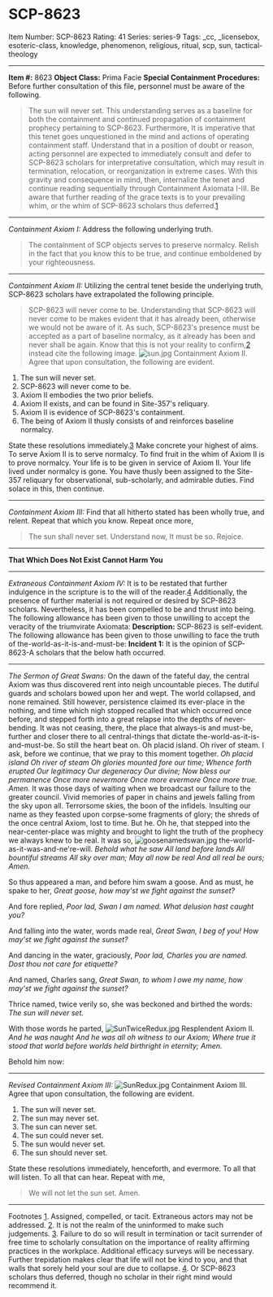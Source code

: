 # SCP-8623
Item Number: SCP-8623
Rating: 41
Series: series-9
Tags: _cc, _licensebox, esoteric-class, knowledge, phenomenon, religious, ritual, scp, sun, tactical-theology

---

**Item #:** 8623
**Object Class:** Prima Facie
**Special Containment Procedures:** Before further consultation of this file, personnel must be aware of the following.
> The sun will never set.
This understanding serves as a baseline for both the containment and continued propagation of containment prophecy pertaining to SCP-8623. Furthermore, It is imperative that this tenet goes unquestioned in the mind and actions of operating containment staff. Understand that in a position of doubt or reason, acting personnel are expected to immediately consult and defer to SCP-8623 scholars for interpretative consultation, which may result in termination, relocation, or reorganization in extreme cases.
With this gravity and consequence in mind, then, internalize the tenet and continue reading sequentially through Containment Axiomata I-III. Be aware that further reading of the grace texts is to your prevailing whim, or the whim of SCP-8623 scholars thus deferred.[1](javascript:;)
* * *
_Containment Axiom I:_
Address the following underlying truth.
> The containment of SCP objects serves to preserve normalcy.
Relish in the fact that you know this to be true, and continue emboldened by your righteousness.
* * *
_Containment Axiom II:_
Utilizing the central tenet beside the underlying truth, SCP-8623 scholars have extrapolated the following principle.
> SCP-8623 will never come to be.
Understanding that SCP-8623 will never come to be makes evident that it has already been, otherwise we would not be aware of it. As such, SCP-8623's presence must be accepted as a part of baseline normalcy, as it already has been and never shall be again. Know that this is not your reality to confirm,[2](javascript:;) instead cite the following image.
![sun.jpg](https://scp-wiki.wdfiles.com/local--files/scp-8623/sun.jpg)
Containment Axiom II.
Agree that upon consultation, the following are evident.
  1. The sun will never set.
  2. SCP-8623 will never come to be.
  3. Axiom II embodies the two prior beliefs.
  4. Axiom II exists, and can be found in Site-357's reliquary.
  5. Axiom II is evidence of SCP-8623's containment.
  6. The being of Axiom II thusly consists of and reinforces baseline normalcy.

State these resolutions immediately.[3](javascript:;)
Make concrete your highest of aims. To serve Axiom II is to serve normalcy. To find fruit in the whim of Axiom II is to prove normalcy. Your life is to be given in service of Axiom II. Your life lived under normalcy is gone.
You have thusly been assigned to the Site-357 reliquary for observational, sub-scholarly, and admirable duties. Find solace in this, then continue.
* * *
_Containment Axiom III:_
Find that all hitherto stated has been wholly true, and relent.
Repeat that which you know.
Repeat once more,
> The sun shall never set.
Understand now,
> It must be so.
Rejoice.
* * *
**That Which Does Not Exist Cannot Harm You**
* * *
_Extraneous Containment Axiom IV:_
It is to be restated that further indulgence in the scripture is to the will of the reader.[4](javascript:;) Additionally, the presence of further material is not required or desired by SCP-8623 scholars. Nevertheless, it has been compelled to be and thrust into being.
The following allowance has been given to those unwilling to accept the veracity of the triumvirate Axiomata:
**Description:** SCP-8623 is self-evident.
The following allowance has been given to those unwilling to face the truth of the-world-as-it-is-and-must-be:
**Incident 1:** It is the opinion of SCP-8623-A scholars that the below hath occurred.
* * *
_The Sermon of Great Swans:_
On the dawn of the fateful day, the central Axiom was thus discovered rent into neigh uncountable pieces. The dutiful guards and scholars bowed upon her and wept. The world collapsed, and none remained.
Still however, persistence claimed its ever-place in the nothing, and time which nigh stopped recalled that which occurred once before, and stepped forth into a great relapse into the depths of never-bending.
It was not ceasing, there, the place that always-is and must-be, further and closer there to all central-things that dictate the-world-as-it-is-and-must-be. So still the heart beat on.
Oh placid island.
Oh river of steam.
I ask, before we continue, that we pray to this moment together.
_Oh placid island_
_Oh river of steam_
_Oh glories mounted fore our time;_
_Whence forth erupted_
_Our legitimacy_
_Our degeneracy_
_Our divine;_
_Now bless our permanence_
_Once more nevermore_
_Once more evermore_
_Once more true._
_Amen._
It was those days of waiting when we broadcast our failure to the greater council. Vivid memories of paper in chains and jewels falling from the sky upon all. Terrorsome skies, the boon of the infidels. Insulting our name as they feasted upon corpse-some fragments of glory; the shreds of the once central Axiom, lost to time.
But he.
Oh he, that stepped into the near-center-place was mighty and brought to light the truth of the prophecy we always knew to be real.
It was so,
![goosenamedswan.jpg](https://scp-wiki.wdfiles.com/local--files/scp-8623/goosenamedswan.jpg)
the-world-as-it-was-and-ne're-will.
_Behold what he saw_
_All land before lands_
_All bountiful streams_
_All sky over man;_
_May all now be real_
_And all real be ours;_
_Amen._
  
So thus appeared a man, and before him swam a goose. 
And as must, he spake to her,
_Great goose, how may'st we fight against the sunset?_
  
And fore replied, 
_Poor lad, Swan I am named. What delusion hast caught you?_
  
And falling into the water, words made real, 
_Great Swan, I beg of you! How may'st we fight against the sunset?_
  
And dancing in the water, graciously, 
_Poor lad, Charles you are named. Dost thou not care for etiquette?_
  
And named, Charles sang, 
_Great Swan, to whom I owe my name, how may'st we fight against the sunset?_
  
Thrice named, twice verily so, she was beckoned and birthed the words: 
_The sun will never set._
  
With those words he parted, 
![SunTwiceRedux.jpg](https://scp-wiki.wdfiles.com/local--files/scp-8623/SunTwiceRedux.jpg)
Resplendent Axiom II.
_And he was naught_
_And he was all_
_oh witness to our Axiom;_
_Where true it stood_
_that world before worlds_
_held birthright in eternity;_
_Amen._
  
Behold him now: 
* * *
_Revised Containment Axiom III:_
![SunRedux.jpg](https://scp-wiki.wdfiles.com/local--files/scp-8623/SunRedux.jpg)
Containment Axiom III.
Agree that upon consultation, the following are evident.
  1. The sun will never set.
  2. The sun may never set.
  3. The sun can never set.
  4. The sun could never set.
  5. The sun would never set.
  6. The sun should never set.

State these resolutions immediately, henceforth, and evermore. To all that will listen. To all that can hear.
Repeat with me,
> We will not let the sun set.
> Amen.
* * *
Footnotes
[1](javascript:;). Assigned, compelled, or tacit. Extraneous actors may not be addressed.
[2](javascript:;). It is not the realm of the uninformed to make such judgements.
[3](javascript:;). Failure to do so will result in termination or tacit surrender of free time to scholarly consultation on the importance of reality affirming practices in the workplace. Additional efficacy surveys will be necessary. Further trepidation makes clear that life will not be kind to you, and that walls that sorely held your soul are due to collapse.
[4](javascript:;). Or SCP-8623 scholars thus deferred, though no scholar in their right mind would recommend it.